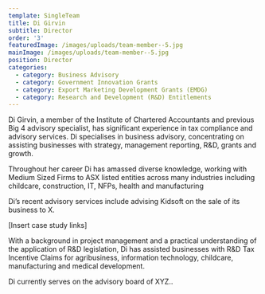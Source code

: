 ```yaml
---
template: SingleTeam
title: Di Girvin
subtitle: Director
order: '3'
featuredImage: /images/uploads/team-member--5.jpg
mainImage: /images/uploads/team-member--5.jpg
position: Director
categories:
  - category: Business Advisory
  - category: Government Innovation Grants
  - category: Export Marketing Development Grants (EMDG)
  - category: Research and Development (R&D) Entitlements
---
```

Di Girvin, a member of the Institute of Chartered Accountants and previous Big 4 advisory specialist, has significant experience in tax compliance and advisory services. Di specialises in business advisory, concentrating on assisting businesses with strategy, management reporting, R&D, grants and growth.

Throughout her career Di has amassed diverse knowledge, working with Medium Sized Firms to ASX listed entities across many industries including childcare, construction, IT, NFPs, health and manufacturing

Di’s recent advisory services include advising Kidsoft on the sale of its business to X. 

\[Insert case study links]

With a background in project management and a practical understanding of the application of R&D legislation, Di has assisted businesses with R&D Tax Incentive Claims for agribusiness, information technology, childcare, manufacturing and medical development.

Di currently serves on the advisory board of XYZ..
